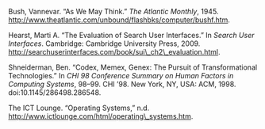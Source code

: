 Bush, Vannevar. “As We May Think.” *The Atlantic Monthly*, 1945.
http://www.theatlantic.com/unbound/flashbks/computer/bushf.htm.

Hearst, Marti A. “The Evaluation of Search User Interfaces.” In *Search
User Interfaces*. Cambridge: Cambridge University Press, 2009.
http://searchuserinterfaces.com/book/sui\_ch2\_evaluation.html.

Shneiderman, Ben. “Codex, Memex, Genex: The Pursuit of Transformational
Technologies.” In *CHI 98 Conference Summary on Human Factors in
Computing Systems*, 98–99. CHI ’98. New York, NY, USA: ACM, 1998.
doi:10.1145/286498.286548.

The ICT Lounge. “Operating Systems,” n.d.
http://www.ictlounge.com/html/operating\_systems.htm.

